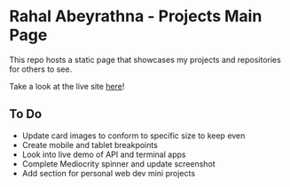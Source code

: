 # Rahal Abeyrathna - Projects Main Page

This repo hosts a static page that showcases my projects and repositories for others to see.

Take a look at the live site [here](https://rabeyrathna.com)!

## To Do
- Update card images to conform to specific size to keep even
- Create mobile and tablet breakpoints
- Look into live demo of API and terminal apps 
- Complete Mediocrity spinner and update screenshot
- Add section for personal web dev mini projects